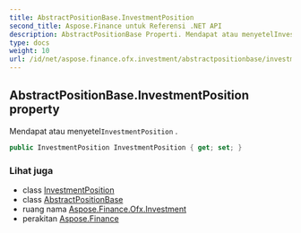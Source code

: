 ```yaml
---
title: AbstractPositionBase.InvestmentPosition
second_title: Aspose.Finance untuk Referensi .NET API
description: AbstractPositionBase Properti. Mendapat atau menyetelInvestmentPosition .
type: docs
weight: 10
url: /id/net/aspose.finance.ofx.investment/abstractpositionbase/investmentposition/
---
```

## AbstractPositionBase.InvestmentPosition property

Mendapat atau menyetel`InvestmentPosition` .

```csharp
public InvestmentPosition InvestmentPosition { get; set; }
```

### Lihat juga

* class [InvestmentPosition](../../investmentposition/)
* class [AbstractPositionBase](../)
* ruang nama [Aspose.Finance.Ofx.Investment](../../abstractpositionbase/)
* perakitan [Aspose.Finance](../../../)


